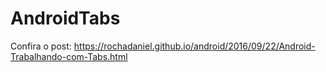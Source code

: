 # AndroidTabs

Confira o post: https://rochadaniel.github.io/android/2016/09/22/Android-Trabalhando-com-Tabs.html
